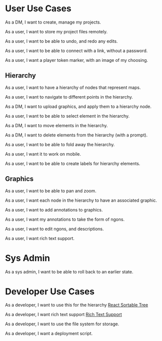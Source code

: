 # User Use Cases

As a DM, I want to create, manage my projects.

As a user, I want to store my project files remotely.

As a user, I want to be able to undo, and redo any edits.

As a user, I want to be able to connect with a link, without a password.

As a user, I want a player token marker, with an image of my choosing.

## Hierarchy

As a user, I want to have a hierarchy of nodes that represent maps.

As a user, I want to navigate to different points in the hierarchy.

As a DM, I want to upload graphics, and apply them to a hierarchy node.

As a user, I want to be able to select element in the hierarchy.

As a DM, I want to move elements in the hierarchy.

As a DM, I want to delete elements from the hierarchy (with a prompt).

As a user, I want to be able to fold away the hierarchy.

As a user, I want it to work on mobile.

As a user, I want to be able to create labels for hierarchy elements.

## Graphics

As a user, I want to be able to pan and zoom.

As a user, I want each node in the hierarchy to have an associated graphic.

As a user, I want to add annotations to graphics.

As a user, I want my annotations to take the form of ngons.

As a user, I want to edit ngons, and descriptions.

As a user, I want rich text support.

# Sys Admin

As a sys admin, I want to be able to roll back to an earlier state.

# Developer Use Cases

As a developer, I want to use this for the hierarchy [React Sortable Tree](https://github.com/frontend-collective/react-sortable-tree)

As a developer, I want rich text support [Rich Text Support](https://ourcodeworld.com/articles/read/1065/top-15-best-rich-text-editor-components-wysiwyg-for-reactjs)

As a developer, I want to use the file system for storage.

As a developer, I want a deployment script.